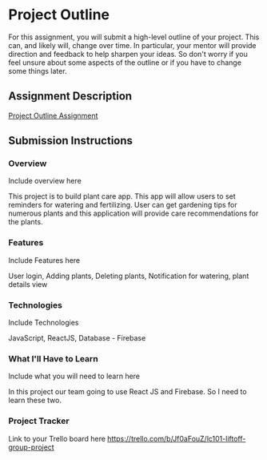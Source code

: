 # Project Outline
For this assignment, you will submit a high-level outline of your project. This can, and likely will, change over time. In particular, your mentor will provide direction and feedback to help sharpen your ideas. So don't worry if you feel unsure about some aspects of the outline or if you have to change some things later.

## Assignment Description
[Project Outline Assignment](https://education.launchcode.org/liftoff/modules/assignments/project-outline)

## Submission Instructions

### Overview
Include overview here

This project is to build plant care app. This app will allow users to set reminders 
for watering and fertilizing. User can get gardening tips for numerous plants and this 
application will provide care recommendations for the plants.


### Features
Include Features here

User login,
Adding plants,
Deleting plants,
Notification for watering,
plant details view

### Technologies
Include Technologies 

JavaScript,
ReactJS,
Database - Firebase

### What I'll Have to Learn
Include what you will need to learn here

In this project our team going to use React JS and Firebase.
So I need to learn these two. 

### Project Tracker
Link to your Trello board here
https://trello.com/b/Jf0aFouZ/lc101-liftoff-group-project
